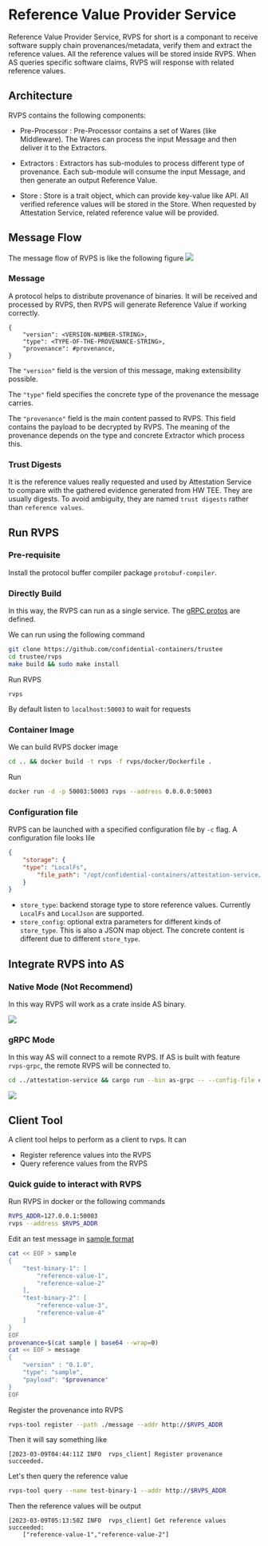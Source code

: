 # Reference Value Provider Service

Reference Value Provider Service, RVPS for short is a componant to receive software supply chain provenances/metadata, verify them and extract the reference values.
All the reference values will be stored inside RVPS. When AS queries specific software claims, RVPS will response with related reference values.

## Architecture

RVPS contains the following components:

- Pre-Processor : Pre-Processor contains a set of Wares (like Middleware). The Wares can process the input Message and then deliver it to the Extractors.

- Extractors : Extractors has sub-modules to process different type of provenance. Each sub-module will consume the input Message, and then generate an output Reference Value.

- Store : Store is a trait object, which can provide key-value like API. All verified reference values will be stored in the Store. When requested by Attestation Service, related reference value will be provided.

## Message Flow

The message flow of RVPS is like the following figure
![](./diagrams/rvps.svg)

### Message

A protocol helps to distribute provenance of binaries. It will be received and processed
by RVPS, then RVPS will generate Reference Value if working correctly. 

```
{
    "version": <VERSION-NUMBER-STRING>,
    "type": <TYPE-OF-THE-PROVENANCE-STRING>,
    "provenance": #provenance,
}
```

The `"version"` field is the version of this message, making extensibility possible.

The `"type"` field specifies the concrete type of the provenance the message carries.

The `"provenance"` field is the main content passed to RVPS. This field contains the payload to be decrypted by RVPS. 
The meaning of the provenance depends on the type and concrete Extractor which process this.

### Trust Digests

It is the reference values really requested and used by Attestation Service to compare with the gathered evidence generated from HW TEE. They are usually digests. To avoid ambiguity, they are named `trust digests` rather than `reference values`.

## Run RVPS

### Pre-requisite

Install the protocol buffer compiler package `protobuf-compiler`.

### Directly Build

In this way, the RVPS can run as a single service. The [gRPC protos](../protos/reference.proto) are defined.

We can run using the following command

```bash
git clone https://github.com/confidential-containers/trustee
cd trustee/rvps
make build && sudo make install
```

Run RVPS
```shell
rvps
```

By default listen to `localhost:50003` to wait for requests

### Container Image

We can build RVPS docker image

```bash
cd .. && docker build -t rvps -f rvps/docker/Dockerfile .
```

Run
```bash
docker run -d -p 50003:50003 rvps --address 0.0.0.0:50003
```

### Configuration file

RVPS can be launched with a specified configuration file by `-c` flag. A configuration file looks lile
```json
{
    "storage": {
	"type": "LocalFs",
        "file_path": "/opt/confidential-containers/attestation-service/reference_values"
    }
}
```
- `store_type`: backend storage type to store reference values. Currently `LocalFs` and `LocalJson` are supported.
- `store_config`: optional extra parameters for different kinds of `store_type`. This is also a JSON map object. The concrete content is different due to different `store_type`.

## Integrate RVPS into AS

### Native Mode (Not Recommend)

In this way RVPS will work as a crate inside AS binary.

![](./diagrams/rvps-native.svg)

### gRPC Mode

In this way AS will connect to a remote RVPS. If AS is built with feature `rvps-grpc`, the remote RVPS
will be connected to.

```bash
cd ../attestation-service && cargo run --bin as-grpc -- --config-file config.json
```

![](./diagrams/rvps-grpc.svg)

## Client Tool

A client tool helps to perform as a client to rvps. It can
- Register reference values into the RVPS
- Query reference values from the RVPS

### Quick guide to interact with RVPS

Run RVPS in docker or the following commands
```bash
RVPS_ADDR=127.0.0.1:50003
rvps --address $RVPS_ADDR
```

Edit an test message in [sample format](./src/extractors/extractor_modules/sample/README.md)
```bash
cat << EOF > sample
{
    "test-binary-1": [
        "reference-value-1",
        "reference-value-2"
    ],
    "test-binary-2": [
        "reference-value-3",
        "reference-value-4"
    ]
}
EOF
provenance=$(cat sample | base64 --wrap=0)
cat << EOF > message
{
    "version" : "0.1.0",
    "type": "sample",
    "payload": "$provenance"
}
EOF
```

Register the provenance into RVPS
```bash
rvps-tool register --path ./message --addr http://$RVPS_ADDR
```

Then it will say something like
```
[2023-03-09T04:44:11Z INFO  rvps_client] Register provenance succeeded.
```

Let's then query the reference value
```bash
rvps-tool query --name test-binary-1 --addr http://$RVPS_ADDR
```

Then the reference values will be output
```
[2023-03-09T05:13:50Z INFO  rvps_client] Get reference values succeeded:
    ["reference-value-1","reference-value-2"]
```
